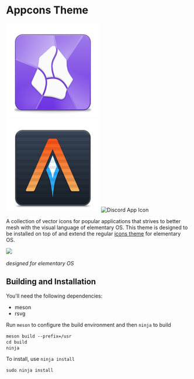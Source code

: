 # Appcons Theme

![Obsidian App Icon](./apps/128/obsidian.svg)
![Alacritty App Icon](./apps/128/alacritty.svg)
![Discord App Icon](.apps/128/discord.svg)

A collection of vector icons for popular applications that strives to better mesh with the visual language of elementary OS.
This theme is designed to be installed on top of and extend the regular [icons theme](https://github.com/elementary/icons) for elementary OS.


<img src="https://github.com/wpkelso/appcons/assets/11094688/5c8fb765-61c3-4f79-a33d-46b5bd59c480" width="200">

_designed for elementary OS_

## Building and Installation

You'll need the following dependencies:

* meson
* rsvg

Run `meson` to configure the build environment and then `ninja` to build

    meson build --prefix=/usr
    cd build
    ninja

To install, use `ninja install`

    sudo ninja install
